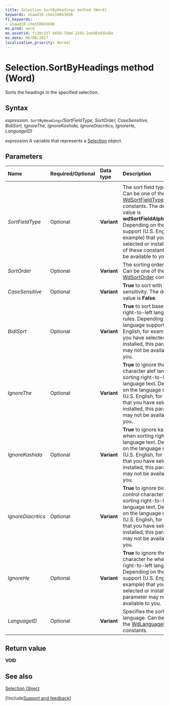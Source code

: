 ```yaml
---
title: Selection.SortByHeadings method (Word)
keywords: vbawd10.chm158663698
f1_keywords:
- vbawd10.chm158663698
ms.prod: word
ms.assetid: fc38c337-b658-7b8d-2191-2ee98a93b48e
ms.date: 06/08/2017
localization_priority: Normal
---
```



# Selection.SortByHeadings method (Word)

Sorts the headings in the specified selection.


## Syntax

_expression_. `SortByHeadings`_(SortFieldType,_ _SortOrder,_ _CaseSensitive,_ _BidiSort,_ _IgnoreThe,_ _IgnoreKashida,_ _IgnoreDiacritics,_ _IgnoreHe,_ _LanguageID)_

 _expression_ A variable that represents a [Selection](./Word.Selection.md) object.


## Parameters



|Name|Required/Optional|Data type|Description|
|:-----|:-----|:-----|:-----|
|||||
| _SortFieldType_|Optional|**Variant**|The sort field type to use. Can be one of the [WdSortFieldType](Word.WdSortFieldType.md) constants. The default value is **wdSortFieldAlphanumeric**. Depending on the language support (U.S. English, for example) that you have selected or installed, some of these constants may not be available to you.|
| _SortOrder_|Optional|**Variant**|The sorting order to use. Can be one of the [WdSortOrder](Word.WdSortOrder.md) constants.|
| _CaseSensitive_|Optional|**Variant**| **True** to sort with case sensitivity. The default value is **False**.|
| _BidiSort_|Optional|**Variant**| **True** to sort based on right-to-left language rules. Depending on the language support (U.S. English, for example) that you have selected or installed, this parameter may not be available to you.|
| _IgnoreThe_|Optional|**Variant**| **True** to ignore the Arabic character alef lam when sorting right-to-left language text. Depending on the language support (U.S. English, for example) that you have selected or installed, this parameter may not be available to you.|
| _IgnoreKashida_|Optional|**Variant**| **True** to ignore kashidas when sorting right-to-left language text. Depending on the language support (U.S. English, for example) that you have selected or installed, this parameter may not be available to you.|
| _IgnoreDiacritics_|Optional|**Variant**| **True** to ignore bidirectional control characters when sorting right-to-left language text. Depending on the language support (U.S. English, for example) that you have selected or installed, this parameter may not be available to you.|
| _IgnoreHe_|Optional|**Variant**| **True** to ignore the Hebrew character he when sorting right-to-left language text. Depending on the language support (U.S. English, for example) that you have selected or installed, this parameter may not be available to you.|
| _LanguageID_|Optional|**Variant**|Specifies the sorting language. Can be one of the [WdLanguageID](Word.WdLanguageID.md) constants.|

## Return value

 **VOID**


## See also


[Selection Object](Word.Selection.md)

[!include[Support and feedback](~/includes/feedback-boilerplate.md)]